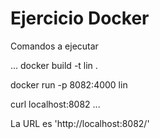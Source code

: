 # Ejercicio Docker

Comandos a ejecutar

...
docker build -t lin . 

docker run -p 8082:4000 lin 

curl localhost:8082 
...

La URL es 'http://localhost:8082/'
